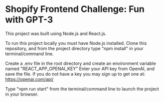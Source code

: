 # Shopify Frontend Challenge: Fun with GPT-3

This project was built using Node.js and React.js.

To run this project locally you must have Node.js installed.
Clone this repository, and from the project directory type "npm install" in your terminal/command line.

Create a .env file in the root directory and create an environment variable named "REACT_APP_OPENAI_KEY"
Enter your API key from OpenAI, and save the file. If you do not have a key you may sign up to get one at: https://openai.com/api/ 

Type "npm run start" from the terminal/command line to launch the project in your browser.
